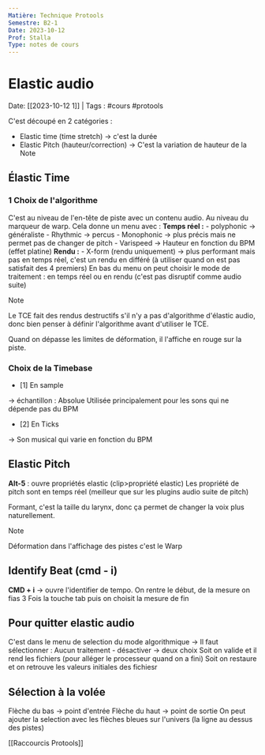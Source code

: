 ```yaml
---
Matière: Technique Protools
Semestre: B2-1
Date: 2023-10-12
Prof: Stalla
Type: notes de cours
---
```

# Elastic audio
Date: [[2023-10-12 1]] | Tags : #cours #protools

C'est découpé en 2 catégories : 
- Elastic time (time stretch) → c'est la durée
- Elastic Pitch (hauteur/correction) → C'est la variation de hauteur de la Note
## Élastic Time
### 1 Choix de l'algorithme
C'est au niveau de l'en-tête de piste avec un contenu audio. Au niveau du marqueur de warp. 
Cela donne un menu avec : 
**Temps réel :**
	- polyphonic → généraliste
	- Rhythmic → percus
	- Monophonic → plus précis mais ne permet pas de changer de pitch
	- Varispeed → Hauteur en fonction du BPM (effet platine)
**Rendu :**
	- X-form (rendu uniquement) → plus performant mais pas en temps réel, c'est un rendu en différé (à utiliser quand on est pas satisfait des 4 premiers) 
En bas du menu on peut choisir le mode de traitement : en temps réel  ou en rendu (c'est pas disruptif comme audio suite)

>[!NOTE]
>Le TCE fait des rendus destructifs s'il n'y a pas d'algorithme d'élastic audio, donc bien penser à définir l'algorithme avant d'utiliser le TCE.

Quand on dépasse les limites de déformation, il l'affiche en rouge sur la piste. 
### Choix de la Timebase
- [1] En sample

→ échantillon : Absolue
Utilisée principalement pour les sons qui ne dépende pas du BPM
- [2] En Ticks 

→ Son musical qui varie en fonction du BPM

## Elastic Pitch 
**Alt-5** : ouvre propriétés elastic (clip>propriété elastic)
Les propriété de pitch sont en temps réel (meilleur que sur les plugins audio suite de pitch)

Formant, c'est la taille du larynx, donc ça permet de changer la voix plus naturellement.

> [!note]
>  Déformation dans l'affichage des pistes c'est le Warp

## Identify Beat (cmd - i)
**CMD + i** → ouvre l'identifier de tempo.
On rentre le début, de la mesure on fias 3 Fois la touche tab puis on choisit la mesure de fin

## Pour quitter elastic audio 
C'est dans le menu de selection du mode algorithmique → Il faut sélectionner :
Aucun traitement - désactiver → deux choix 
Soit on valide et il rend les fichiers (pour alléger le processeur quand on a fini)
Soit on restaure et on retrouve les valeurs initiales des fichiesr

## Sélection à la volée
Flèche du bas → point d'entrée
Flèche du haut → point de sortie
On peut ajouter la selection avec les flèches bleues sur l'univers (la ligne au dessus des pistes)


[[Raccourcis Protools]]
